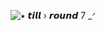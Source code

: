 



![⭑ 𝙩𝙞𝙡𝙡 › 𝙧𝙤𝙪𝙣𝙙 7 _ᐟ](https://github.com/user-attachments/assets/5763e8f5-c468-4e33-8c57-9419102a7c37)





